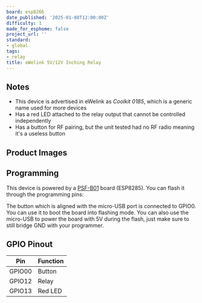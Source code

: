 ```yaml
---
board: esp8266
date_published: '2025-01-08T12:00:00Z'
difficulty: 1
made_for_esphome: false
project_url: ''
standard:
- global
tags:
- relay
title: eWelink 5V/12V Inching Relay
---
```


## Notes

- This device is advertised in eWelink as _Coolkit 0185_, which is a generic name used for more devices
- Has a red LED attached to the relay output that cannot be controlled independently
- Has a button for RF pairing, but the unit tested had no RF radio meaning it's a useless button

## Product Images

## Programming

This device is powered by a [PSF-B01](https://templates.blakadder.com/PSF-B.html) board (ESP8285). You can flash it through the programming pins:

The button which is aligned with the micro-USB port is connected to GPIO0. You can use it to boot the board into flashing mode.
You can also use the micro-USB to power the board with 5V during the flash, just make sure to still bridge GND with your programmer.

## GPIO Pinout

| Pin    | Function |
| ------ | ---------|
| GPIO00 | Button   |
| GPIO12 | Relay    |
| GPIO13 | Red LED  |